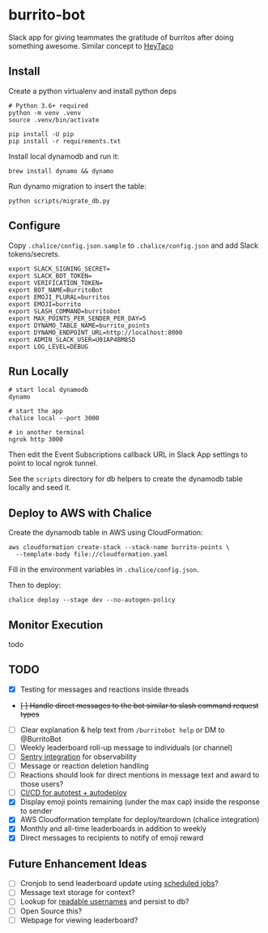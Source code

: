 # burrito-bot
Slack app for giving teammates the gratitude of burritos after doing something awesome.
Similar concept to [HeyTaco](https://www.heytaco.chat/)


## Install
Create a python virtualenv and install python deps
```shell
# Python 3.6+ required
python -m venv .venv
source .venv/bin/activate

pip install -U pip
pip install -r requirements.txt
```

Install local dynamodb and run it:
```shell
brew install dynamo && dynamo
```

Run dynamo migration to insert the table:
```shell
python scripts/migrate_db.py
```


## Configure
Copy `.chalice/config.json.sample` to `.chalice/config.json` and add Slack tokens/secrets.

```
export SLACK_SIGNING_SECRET=
export SLACK_BOT_TOKEN=
export VERIFICATION_TOKEN=
export BOT_NAME=BurritoBot
export EMOJI_PLURAL=burritos
export EMOJI=burrito
export SLASH_COMMAND=burritobot
export MAX_POINTS_PER_SENDER_PER_DAY=5
export DYNAMO_TABLE_NAME=burrito_points
export DYNAMO_ENDPOINT_URL=http://localhost:8000
export ADMIN_SLACK_USER=U01AP4BM8SD
export LOG_LEVEL=DEBUG
```


## Run Locally
```shell
# start local dynamodb
dynamo

# start the app
chalice local --port 3000

# in another terminal
ngrok http 3000
```

Then edit the Event Subscriptions callback URL in Slack App settings to point to local ngrok tunnel.

See the `scripts` directory for db helpers to create the dynamodb table locally and seed it.


## Deploy to AWS with Chalice
Create the dynamodb table in AWS using CloudFormation:
```shell
aws cloudformation create-stack --stack-name burrito-points \
  --template-body file://cloudformation.yaml
```

Fill in the environment variables in `.chalice/config.json`.

Then to deploy:
```
chalice deploy --stage dev --no-autogen-policy
```

## Monitor Execution
todo



## TODO
- [x] Testing for messages and reactions inside threads
- ~~[ ] Handle direct messages to the bot similar to slash command request types~~
- [ ] Clear explanation & help text from `/burritobot help` or DM to @BurritoBot
- [ ] Weekly leaderboard roll-up message to individuals (or channel)
- [ ] [Sentry integration](https://docs.sentry.io/platforms/python/guides/chalice/) for observability
- [ ] Message or reaction deletion handling
- [ ] Reactions should look for direct mentions in message text and award to those users?
- [ ] [CI/CD for autotest + autodeploy](https://aws.github.io/chalice/topics/cd.html)
- [x] Display emoji points remaining (under the max cap) inside the response to sender
- [x] AWS Cloudformation template for deploy/teardown (chalice integration)
- [x] Monthly and all-time leaderboards in addition to weekly
- [x] Direct messages to recipients to notify of emoji reward

## Future Enhancement Ideas
- [ ] Cronjob to send leaderboard update using [scheduled jobs](https://aws.github.io/chalice/api.html#Cron)?
- [ ] Message text storage for context?
- [ ] Lookup for [readable usernames](https://api.slack.com/methods/users.identity) and persist to db?
- [ ] Open Source this?
- [ ] Webpage for viewing leaderboard?
